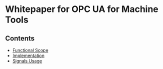 # Whitepaper for OPC UA for Machine Tools

## Contents
* [Functional Scope](functional_scope/readme.md)
* [Implementation](implementation/readme.md)
* [Signals Usage](signals_usage/readme.md)
